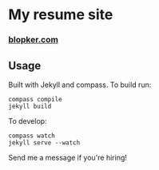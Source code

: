 My resume site
================

### [blopker.com](http://blopker.com)

Usage
-----
Built with Jekyll and compass. To build run:
```
compass compile
jekyll build
```
To develop:
```
compass watch
jekyll serve --watch
```
Send me a message if you're hiring!

